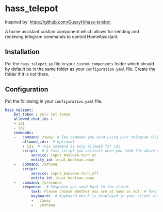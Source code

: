 # hass_telepot

Inspired by: https://github.com/GussyH/hass-telebot

A home assistant custom component which allows for sending and receiving telegram commands to control HomeAssistant.

## Installation
Put the `hass_telepot.py` file in your `custom_components` folder which should by default be in the same folder as your `configuration.yaml` file. Create the folder if it is not there.

## Configuration

Put the following in your `configuration.yaml` file.

```yaml
hass_telepot:
    bot_token : your bot token
    allowed_chat_ids :
    - id1
    - id2
    commands:
    -   command: /away  # The command you send using your telegram client.
        allowed_ids:  # Optional
        - id1  # This command is only allowed for id1
        script:  # A hass script you activate when you send the above command.
            service: input_boolean.turn_on
            entity_id: input_boolean.away
    -   command: /athome
        script:
            service: input_boolean.turn_off
            entity_id: input_boolean.away
    -   command: /presence
        response:  # Response you send back to the client.
            text: Please choose whether you are at home or not  # Text response
            keyboard:  # Keyboard which is displayed in your client with available buttons to press.
            -   /away
            -   /athome
```

